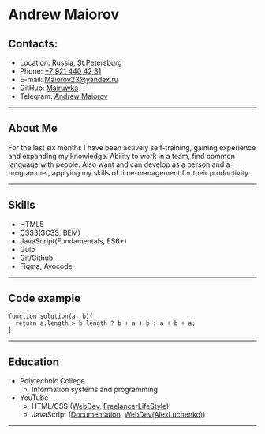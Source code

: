 # Andrew Maiorov  

## Contacts:
* Location: Russia, St.Petersburg
 * Phone: [+7 921 440 42 31](+79214404231)
 * E-mail: [Maiorov23@yandex.ru](Maiorov23@yandex.ru)
 * GitHub: [Mairuwka](https://github.com/Mairuwka)
 * Telegram: [Andrew Maiorov](https://t.me/Mairuwka)
<hr>

## About Me
For the last six months I have been actively self-training, gaining experience and expanding my knowledge. Ability to work in a team, find common language with people. Also want and can develop as a person and a programmer, applying my skills of time-management for their productivity.
<hr>

## Skills
* HTML5
* CSS3(SCSS, BEM)
* JavaScript(Fundamentals, ES6+)
* Gulp
* Git/Github
* Figma, Avocode
<hr>

## Code example
```
function solution(a, b){
  return a.length > b.length ? b + a + b : a + b + a;
}
```
<hr>

## Education 
* Polytechnic College
  * Information systems and programming
* YouTube
  * HTML/CSS ([WebDev](https://www.youtube.com/c/YauhenKavalchuk/featured), [FreelancerLifeStyle](https://www.youtube.com/c/FreelancerLifeStyle))
  * JavaScript ([Documentation](https://learn.javascript.ru), [WebDev(AlexLuchenko)](https://www.youtube.com/c/itgid/videos))
<hr>